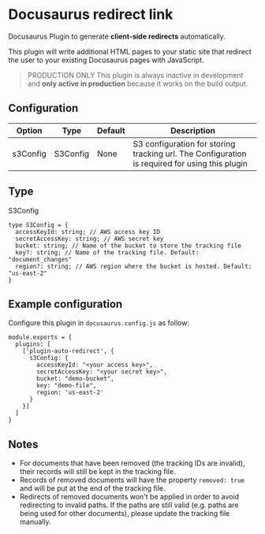 
# Docusaurus redirect link
Docusaurus Plugin to generate **client-side redirects** automatically.

This plugin will write additional HTML pages to your static site that redirect the user to your existing Docusaurus pages with JavaScript.


> PRODUCTION ONLY
> This plugin is always inactive in development and  **only active in production**  because it works on the build output.

## Configuration
|Option  | Type| Default| Description
|--|--|--|--
| s3Config| S3Config| None |S3 configuration for storing tracking url. The Configuration is required for using this plugin

## Type
S3Config
```
type S3Config = {
  accessKeyId: string; // AWS access key ID
  secretAccessKey: string; // AWS secret key
  bucket: string; // Name of the bucket to store the tracking file
  key?: string; // Name of the tracking file. Default: "document_changes"
  region?: string; // AWS region where the bucket is hosted. Default: "us-east-2"
}
```

## Example configuration
Configure this plugin in `docusaurus.config.js` as follow:
```
module.exports = {
  plugins: [
    ['plugin-auto-redirect', {
      s3Config: {
        accessKeyId: "<your access key>",
        secretAccessKey: "<your secret key>",
        bucket: "demo-bucket",
        key: "demo-file",
        region: 'us-east-2'
      }
    }]
  ]
}
```

## Notes
- For documents that have been removed (the tracking IDs are invalid), their records will still be kept in the tracking file.
- Records of removed documents will have the property `removed: true` and will be put at the end of the tracking file.
- Redirects of removed documents won't be applied in order to avoid redirecting to invalid paths. If the paths are still valid (e.g. paths are being used for other documents), please update the tracking file manually.

